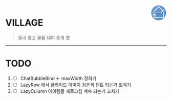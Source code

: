 <img src="https://github.com/jisungbin/VILLAGE/blob/master/app/src/main/res/mipmap-xxxhdpi/ic_launcher.png?raw=true" align="right" width="10%" />

# VILLAGE
> 동네 중고 물품 대여 중개 앱

-----

# TODO
1. - [ ] ChatBubbleBind <- maxWidth 정하기
2. - [ ] LazyRow 에서 글라이드 이미지 검은색 틴트 되는거 없애기
3. - [ ] LazyCulumn 아이템들 새로고침 계속 되는거 고치기

